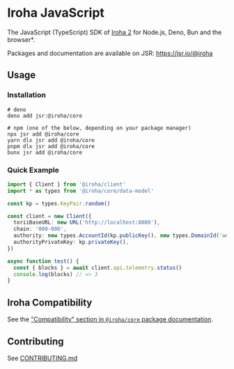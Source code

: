 # Iroha JavaScript

The JavaScript (TypeScript) SDK of [Iroha 2](https://github.com/hyperledger-iroha/iroha) for Node.js, Deno, Bun and the
browser\*.

Packages and documentation are available on JSR: https://jsr.io/@iroha

## Usage

### Installation

```shell
# deno
deno add jsr:@iroha/core

# npm (one of the below, depending on your package manager)
npx jsr add @iroha/core
yarn dlx jsr add @iroha/core
pnpm dlx jsr add @iroha/core
bunx jsr add @iroha/core
```

### Quick Example

```ts
import { Client } from '@iroha/client'
import * as types from '@iroha/core/data-model'

const kp = types.KeyPair.random()

const client = new Client({
  toriiBaseURL: new URL('http://localhost:8080'),
  chain: '000-000',
  authority: new types.AccountId(kp.publicKey(), new types.DomainId('wonderland')),
  authorityPrivateKey: kp.privateKey(),
})

async function test() {
  const { blocks } = await client.api.telemetry.status()
  console.log(blocks) // => 3
}
```

## Iroha Compatibility

See the
["Compatibility" section in `@iroha/core` package documentation](https://jsr.io/@iroha/core#iroha-compatibility).

## Contributing

See [CONTRIBUTING.md](./CONTRIBUTING.md)
